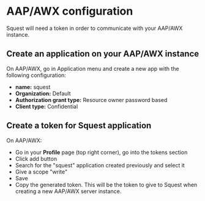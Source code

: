 # AAP/AWX configuration

Squest will need a token in order to communicate with your AAP/AWX instance.

## Create an application on your AAP/AWX instance

On AAP/AWX, go in Application menu and create a new app with the following configuration:

- **name:** squest
- **Organization:** Default  
- **Authorization grant type:** Resource owner password based
- **Client type:** Confidential

## Create a token for Squest application

On AAP/AWX:

- Go in your **Profile** page (top right corner), go into the tokens section
- Click add button
- Search for the "squest" application created previously and select it
- Give a scope "write"
- Save
- Copy the generated token. This will be the token to give to Squest when creating a new AAP/AWX server instance.
